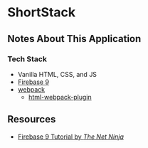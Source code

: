 # ShortStack

## Notes About This Application

### Tech Stack

- Vanilla HTML, CSS, and JS
- [Firebase 9](https://firebase.google.com/)
- [webpack](https://webpack.js.org)
  - [html-webpack-plugin](https://github.com/jantimon/html-webpack-plugin)

## Resources

- [Firebase 9 Tutorial by *The Net Ninja*](https://www.youtube.com/playlist?list=PL4cUxeGkcC9jERUGvbudErNCeSZHWUVlb)
